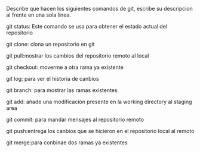 Describe que hacen los siguientes comandos de git, escribe su descripcion al frente en una sola linea.

git status: Este comando se usa para obtener el estado actual del repositorio

git clone: clona un repositorio en git 

git pull:mostrar los cambios del repositorio remoto al local

git checkout: moverme a otra rama ya existente 

git log: para ver el historia de canbios

git branch: para mostrar las ramas existentes

git add: añade una modificación presente en la working directory al staging area

git commit: para mandar mensajes al repositorio remoto 

git push:entrega los canbios que se hicieron en el repositorio local al remoto

git merge:para conbinae dos ramas ya existentes 
